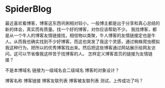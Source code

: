 SpiderBlog
==========
最近喜欢看博客，博客这东西巩俐相对较小，一般博主都是出于分享和真心总结的新的体会，真实而有质量。找一个好的博客，对你应该帮助不少。
我找博客，都是从一个牛人的博客友情链接找，相信物以类聚，牛人博客的友情链接定也是牛人。从而我也确实找到不少好博客。而这也突发了我这个灵感，通过蜘蛛爬虫模拟我这种行为，把所以的优秀博客找出来。然后把这些博客通过网站展示给网友访问。这可以节省像我这样苦于找博客的人。
怎样定义博客首页的链接为友情链接？

不是本博域名
链接为一级域名会二级域名
博客的对象设计？

博客名称
博客链接
博客友联列表
博客被友联列表
测试，上传成功了吗？